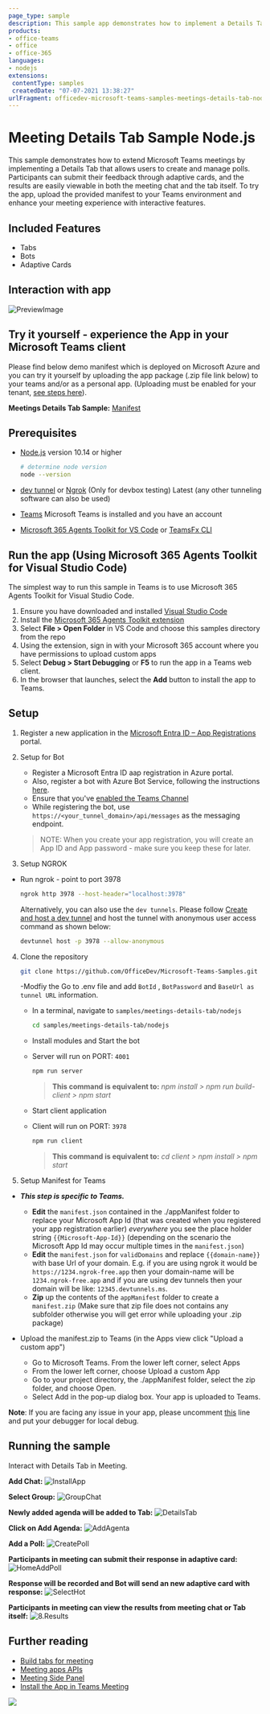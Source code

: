```yaml
---
page_type: sample
description: This sample app demonstrates how to implement a Details Tab in Microsoft Teams meetings, allowing users to create polls and gather participant feedback through interactive chats.
products:
- office-teams
- office
- office-365
languages:
- nodejs
extensions:
 contentType: samples
 createdDate: "07-07-2021 13:38:27"
urlFragment: officedev-microsoft-teams-samples-meetings-details-tab-nodejs
---
```


# Meeting Details Tab Sample Node.js 

This sample demonstrates how to extend Microsoft Teams meetings by implementing a Details Tab that allows users to create and manage polls. Participants can submit their feedback through adaptive cards, and the results are easily viewable in both the meeting chat and the tab itself. To try the app, upload the provided manifest to your Teams environment and enhance your meeting experience with interactive features.

## Included Features
* Tabs
* Bots
* Adaptive Cards

## Interaction with app

![PreviewImage](Images/Preview.gif)

## Try it yourself - experience the App in your Microsoft Teams client
Please find below demo manifest which is deployed on Microsoft Azure and you can try it yourself by uploading the app package (.zip file link below) to your teams and/or as a personal app. (Uploading must be enabled for your tenant, [see steps here](https://docs.microsoft.com/microsoftteams/platform/concepts/build-and-test/prepare-your-o365-tenant#enable-custom-teams-apps-and-turn-on-custom-app-uploading)).

**Meetings Details Tab Sample:** [Manifest](/samples/meetings-details-tab/csharp/demo-manifest/meetings-details-tab.zip)

## Prerequisites

- [Node.js](https://nodejs.org) version 10.14 or higher

    ```bash
    # determine node version
    node --version
    ```
      
- [dev tunnel](https://learn.microsoft.com/en-us/azure/developer/dev-tunnels/get-started?tabs=windows) or [Ngrok](https://ngrok.com/download) (Only for devbox testing) Latest (any other tunneling      software       can also be used)
  
- [Teams](https://teams.microsoft.com) Microsoft Teams is installed and you have an account
- [Microsoft 365 Agents Toolkit for VS Code](https://marketplace.visualstudio.com/items?itemName=TeamsDevApp.ms-teams-vscode-extension) or [TeamsFx CLI](https://learn.microsoft.com/microsoftteams/platform/toolkit/teamsfx-cli?pivots=version-one)

## Run the app (Using Microsoft 365 Agents Toolkit for Visual Studio Code)

The simplest way to run this sample in Teams is to use Microsoft 365 Agents Toolkit for Visual Studio Code.

1. Ensure you have downloaded and installed [Visual Studio Code](https://code.visualstudio.com/docs/setup/setup-overview)
1. Install the [Microsoft 365 Agents Toolkit extension](https://marketplace.visualstudio.com/items?itemName=TeamsDevApp.ms-teams-vscode-extension)
1. Select **File > Open Folder** in VS Code and choose this samples directory from the repo
1. Using the extension, sign in with your Microsoft 365 account where you have permissions to upload custom apps
1. Select **Debug > Start Debugging** or **F5** to run the app in a Teams web client.
1. In the browser that launches, select the **Add** button to install the app to Teams.

## Setup
1. Register a new application in the [Microsoft Entra ID – App Registrations](https://go.microsoft.com/fwlink/?linkid=2083908) portal.

2. Setup for Bot
	- Register a Microsoft Entra ID aap registration in Azure portal.
	- Also, register a bot with Azure Bot Service, following the instructions [here](https://docs.microsoft.com/azure/bot-service/bot-service-quickstart-registration?view=azure-bot-service-3.0).
	- Ensure that you've [enabled the Teams Channel](https://docs.microsoft.com/azure/bot-service/channel-connect-teams?view=azure-bot-service-4.0)
	- While registering the bot, use `https://<your_tunnel_domain>/api/messages` as the messaging endpoint.

    > NOTE: When you create your app registration, you will create an App ID and App password - make sure you keep these for later.

3. Setup NGROK
 - Run ngrok - point to port 3978

   ```bash
   ngrok http 3978 --host-header="localhost:3978"
   ```  

   Alternatively, you can also use the `dev tunnels`. Please follow [Create and host a dev tunnel](https://learn.microsoft.com/en-us/azure/developer/dev-tunnels/get-started?tabs=windows) and host the tunnel with anonymous user access command as shown below:

   ```bash
   devtunnel host -p 3978 --allow-anonymous
   ```

4. Clone the repository

    ```bash
    git clone https://github.com/OfficeDev/Microsoft-Teams-Samples.git
    ```

    -Modfiy the Go to .env file  and add ```BotId``` ,  ```BotPassword``` and ```BaseUrl as tunnel URL``` information.

    - In a terminal, navigate to `samples/meetings-details-tab/nodejs`

        ```bash
        cd samples/meetings-details-tab/nodejs
        ```

    - Install modules and Start the bot
    - Server will run on PORT:  `4001`

        ```bash
        npm run server
        ```

        > **This command is equivalent to:**
        _npm install > npm run build-client > npm start_

    - Start client application
    - Client will run on PORT:  `3978`

        ```bash
        npm run client
        ```
        
        > **This command is equivalent to:**
         _cd client > npm install > npm start_

5. Setup Manifest for Teams
- __*This step is specific to Teams.*__
    - **Edit** the `manifest.json` contained in the ./appManifest folder to replace your Microsoft App Id (that was created when you registered your app registration earlier) *everywhere* you see the place holder string `{{Microsoft-App-Id}}` (depending on the scenario the Microsoft App Id may occur multiple times in the `manifest.json`)
    - **Edit** the `manifest.json` for `validDomains` and replace `{{domain-name}}` with base Url of your domain. E.g. if you are using ngrok it would be `https://1234.ngrok-free.app` then your domain-name will be `1234.ngrok-free.app` and if you are using dev tunnels then your domain will be like: `12345.devtunnels.ms`.
    - **Zip** up the contents of the `appManifest` folder to create a `manifest.zip` (Make sure that zip file does not contains any subfolder otherwise you will get error while uploading your .zip package)

- Upload the manifest.zip to Teams (in the Apps view click "Upload a custom app")
   - Go to Microsoft Teams. From the lower left corner, select Apps
   - From the lower left corner, choose Upload a custom App
   - Go to your project directory, the ./appManifest folder, select the zip folder, and choose Open.
   - Select Add in the pop-up dialog box. Your app is uploaded to Teams.

**Note**: If you are facing any issue in your app, please uncomment [this](https://github.com/OfficeDev/Microsoft-Teams-Samples/blob/main/samples/meetings-details-tab/nodejs/server/api/botController.js#L24) line and put your debugger for local debug.

## Running the sample

Interact with Details Tab in Meeting.

**Add Chat:**
![InstallApp](Images/1.InstallApp.png)

**Select Group:**
![GroupChat](Images/2.GroupChat.png)

**Newly added agenda will be added to Tab:**
![DetailsTab](Images/3.DetailsTab.png)

**Click on Add Agenda:**
![AddAgenta](Images/4.AddAgenta.png)

**Add a Poll:**
![CreatePoll](Images/5.CreatePoll.png)

**Participants in meeting can submit their response in adaptive card:**
![HomeAddPoll](Images/6.HomeAddPoll.png)

**Response will be recorded and Bot will send an new adaptive card with response:**
![SelectHot](Images/7.SelectHot.png)

**Participants in meeting can view the results from meeting chat or Tab itself:**
![8.Results](Images/8.Results.png)

## Further reading

- [Build tabs for meeting](https://learn.microsoft.com/microsoftteams/platform/apps-in-teams-meetings/build-tabs-for-meeting?tabs=desktop)
- [Meeting apps APIs](https://learn.microsoft.com/microsoftteams/platform/apps-in-teams-meetings/meeting-apps-apis?tabs=dotnet)
- [Meeting Side Panel](https://learn.microsoft.com/microsoftteams/platform/sbs-meetings-sidepanel?tabs=vs)
- [Install the App in Teams Meeting](https://docs.microsoft.com/microsoftteams/platform/apps-in-teams-meetings/teams-apps-in-meetings?view=msteams-client-js-latest#meeting-lifecycle-scenarios)

<img src="https://pnptelemetry.azurewebsites.net/microsoft-teams-samples/samples/meetings-details-tab-nodejs" />